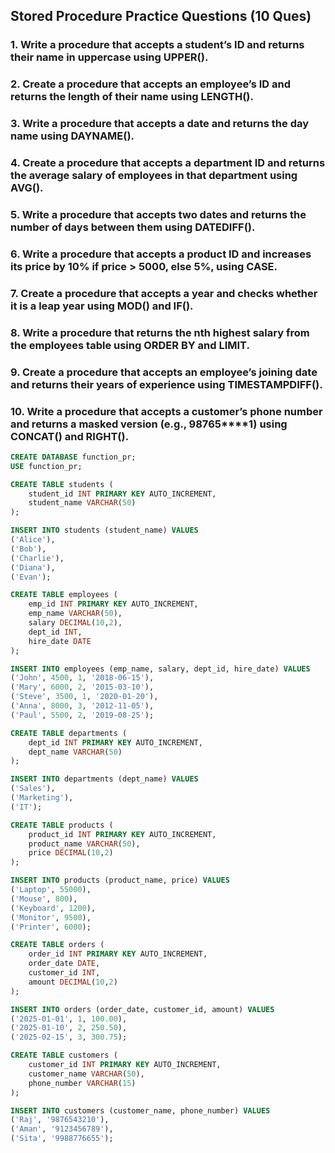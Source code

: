 ## Stored Procedure Practice Questions (10 Ques)

### 1. Write a procedure that accepts a student’s ID and returns their name in uppercase using UPPER().

### 2. Create a procedure that accepts an employee’s ID and returns the length of their name using LENGTH().

### 3. Write a procedure that accepts a date and returns the day name using DAYNAME().

### 4. Create a procedure that accepts a department ID and returns the average salary of employees in that department using AVG().

### 5. Write a procedure that accepts two dates and returns the number of days between them using DATEDIFF().

### 6. Write a procedure that accepts a product ID and increases its price by 10% if price > 5000, else 5%, using CASE.

### 7.  Create a procedure that accepts a year and checks whether it is a leap year using MOD() and IF().

### 8. Write a procedure that returns the nth highest salary from the employees table using ORDER BY and LIMIT.

### 9. Create a procedure that accepts an employee’s joining date and returns their years of experience using TIMESTAMPDIFF().

### 10. Write a procedure that accepts a customer’s phone number and returns a masked version (e.g., 98765****1) using CONCAT() and RIGHT().


```SQL
CREATE DATABASE function_pr;
USE function_pr;

CREATE TABLE students (
    student_id INT PRIMARY KEY AUTO_INCREMENT,
    student_name VARCHAR(50)
);

INSERT INTO students (student_name) VALUES
('Alice'),
('Bob'),
('Charlie'),
('Diana'),
('Evan');

CREATE TABLE employees (
    emp_id INT PRIMARY KEY AUTO_INCREMENT,
    emp_name VARCHAR(50),
    salary DECIMAL(10,2),
    dept_id INT,
    hire_date DATE
);

INSERT INTO employees (emp_name, salary, dept_id, hire_date) VALUES
('John', 4500, 1, '2018-06-15'),
('Mary', 6000, 2, '2015-03-10'),
('Steve', 3500, 1, '2020-01-20'),
('Anna', 8000, 3, '2012-11-05'),
('Paul', 5500, 2, '2019-08-25');

CREATE TABLE departments (
    dept_id INT PRIMARY KEY AUTO_INCREMENT,
    dept_name VARCHAR(50)
);

INSERT INTO departments (dept_name) VALUES
('Sales'),
('Marketing'),
('IT');

CREATE TABLE products (
    product_id INT PRIMARY KEY AUTO_INCREMENT,
    product_name VARCHAR(50),
    price DECIMAL(10,2)
);

INSERT INTO products (product_name, price) VALUES
('Laptop', 55000),
('Mouse', 800),
('Keyboard', 1200),
('Monitor', 9500),
('Printer', 6000);

CREATE TABLE orders (
    order_id INT PRIMARY KEY AUTO_INCREMENT,
    order_date DATE,
    customer_id INT,
    amount DECIMAL(10,2)
);

INSERT INTO orders (order_date, customer_id, amount) VALUES
('2025-01-01', 1, 100.00),
('2025-01-10', 2, 250.50),
('2025-02-15', 3, 300.75);

CREATE TABLE customers (
    customer_id INT PRIMARY KEY AUTO_INCREMENT,
    customer_name VARCHAR(50),
    phone_number VARCHAR(15)
);

INSERT INTO customers (customer_name, phone_number) VALUES
('Raj', '9876543210'),
('Aman', '9123456789'),
('Sita', '9988776655');

